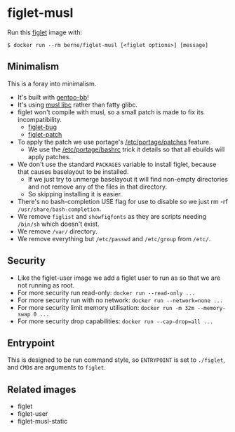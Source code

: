 # figlet-musl

Run this [figlet][] image with:

	$ docker run --rm berne/figlet-musl [<figlet options>] [message]


## Minimalism

This is a foray into minimalism.

- It's built with [gentoo-bb][]!
- It's using [musl libc][] rather than fatty glibc.
- figlet won't compile with musl, so a small patch is made to fix its incompatibility.
  - [figlet-bug][]
  - [figlet-patch][]
- To apply the patch we use portage's [/etc/portage/patches][] feature.
  - We use the [/etc/portage/bashrc][] trick it details so that all ebuilds will apply patches.
- We don't use the standard `PACKAGES` variable to install figlet, because that causes baselayout to be installed.
  - If we just try to unmerge baselayout it will find non-empty directories and not remove any of the files in that directory.
  - So skipping installing it is easier.
- There's no bash-completion USE flag for use to disable so we just rm -rf `/usr/share/bash-completion`.
- We remove `figlist` and `showfigfonts` as they are scripts needing `/bin/sh` which doesn't exist.
- We remove `/var/` directory.
- We remove everything but `/etc/passwd` and `/etc/group` from `/etc/`.

## Security
- Like the figlet-user image we add a figlet user to run as so that we are not running as root.
- For more security run read-only: `docker run --read-only ...`
- For more security run with no network: `docker run --network=none ...`
- For more security limit memory utilisation: `docker run -m 32m --memory-swap 0 ...`
- For more security drop capabilities: `docker run --cap-drop=all ...`

## Entrypoint

This is designed to be run command style, so `ENTRYPOINT` is set to `./figlet`, and `CMD`s are arguments to `figlet`.

## Related images

- figlet
- figlet-user
- figlet-musl-static

[figlet]: http://www.figlet.org/
[gentoo-bb]: https://github.com/edannenberg/gentoo-bb
[musl libc]: https://www.musl-libc.org/
[figlet-bug]: https://bugs.gentoo.org/show_bug.cgi?id=608172
[figlet-patch]: https://github.com/alpinelinux/aports/blob/master/main/figlet/musl-fix-cplusplus-decls.patch
[/etc/portage/patches]: https://wiki.gentoo.org/wiki//etc/portage/patches
[/etc/portage/bashrc]: https://wiki.gentoo.org/wiki//etc/portage/patches#Enabling_.2Fetc.2Fportage.2Fpatches_for_all_ebuilds

